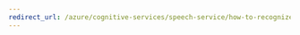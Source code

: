 ```yaml
--- 
redirect_url: /azure/cognitive-services/speech-service/how-to-recognize-intents-from-speech-csharp
---
```

